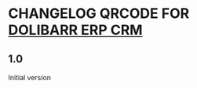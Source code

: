 # CHANGELOG QRCODE FOR <a href="https://www.dolibarr.org">DOLIBARR ERP CRM</a>

## 1.0
Initial version

